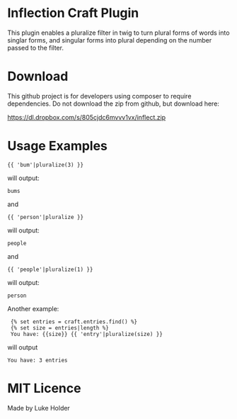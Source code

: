 # Inflection Craft Plugin

This plugin enables a pluralize filter in twig to turn plural
forms of words into singlar forms, and singular forms into plural depending on
the number passed to the filter.

# Download

This github project is for developers using composer to require dependencies. Do
 not download the zip from github, but download here:

 https://dl.dropbox.com/s/805cjdc6mvvv1vx/inflect.zip


# Usage Examples

```
{{ 'bum'|pluralize(3) }}
```

will output:

```
bums
```

and

```
{{ 'person'|pluralize }}
```

will output:

```
people
```

and


```
{{ 'people'|pluralize(1) }}
```

will output:

```
person
```

Another example:

```
 {% set entries = craft.entries.find() %}
 {% set size = entries|length %}
 You have: {{size}} {{ 'entry'|pluralize(size) }}﻿
```

will output

```
You have: 3 entries
```

# MIT Licence

Made by Luke Holder
